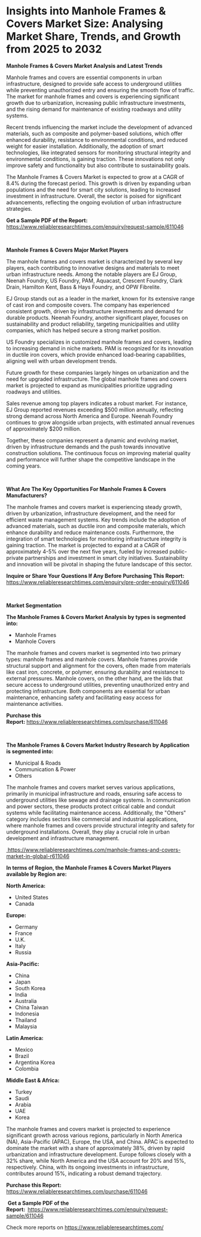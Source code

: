 <p><h1>Insights into Manhole Frames & Covers Market Size: Analysing Market Share, Trends, and Growth from 2025 to 2032</h1></p><p><strong>Manhole Frames & Covers Market Analysis and Latest Trends</strong></p>
<p><p>Manhole frames and covers are essential components in urban infrastructure, designed to provide safe access to underground utilities while preventing unauthorized entry and ensuring the smooth flow of traffic. The market for manhole frames and covers is experiencing significant growth due to urbanization, increasing public infrastructure investments, and the rising demand for maintenance of existing roadways and utility systems. </p><p>Recent trends influencing the market include the development of advanced materials, such as composite and polymer-based solutions, which offer enhanced durability, resistance to environmental conditions, and reduced weight for easier installation. Additionally, the adoption of smart technologies, like integrated sensors for monitoring structural integrity and environmental conditions, is gaining traction. These innovations not only improve safety and functionality but also contribute to sustainability goals.</p><p>The Manhole Frames & Covers Market is expected to grow at a CAGR of 8.4% during the forecast period. This growth is driven by expanding urban populations and the need for smart city solutions, leading to increased investment in infrastructure. Overall, the sector is poised for significant advancements, reflecting the ongoing evolution of urban infrastructure strategies.</p></p>
<p><strong>Get a Sample PDF of the Report:&nbsp;</strong> <a href="https://www.reliableresearchtimes.com/enquiry/request-sample/611046?utm_campaign=3219&utm_medium=2&utm_source=Github&utm_content=ia&utm_term=23032025&utm_id=manhole-frames-covers">https://www.reliableresearchtimes.com/enquiry/request-sample/611046</a></p>
<p>&nbsp;</p>
<p><strong>Manhole Frames & Covers Major Market Players</strong></p>
<p><p>The manhole frames and covers market is characterized by several key players, each contributing to innovative designs and materials to meet urban infrastructure needs. Among the notable players are EJ Group, Neenah Foundry, US Foundry, PAM, Aquacast, Crescent Foundry, Clark Drain, Hamilton Kent, Bass & Hays Foundry, and OPW Fibrelite.</p><p>EJ Group stands out as a leader in the market, known for its extensive range of cast iron and composite covers. The company has experienced consistent growth, driven by infrastructure investments and demand for durable products. Neenah Foundry, another significant player, focuses on sustainability and product reliability, targeting municipalities and utility companies, which has helped secure a strong market position.</p><p>US Foundry specializes in customized manhole frames and covers, leading to increasing demand in niche markets. PAM is recognized for its innovation in ductile iron covers, which provide enhanced load-bearing capabilities, aligning well with urban development trends.</p><p>Future growth for these companies largely hinges on urbanization and the need for upgraded infrastructure. The global manhole frames and covers market is projected to expand as municipalities prioritize upgrading roadways and utilities.</p><p>Sales revenue among top players indicates a robust market. For instance, EJ Group reported revenues exceeding $500 million annually, reflecting strong demand across North America and Europe. Neenah Foundry continues to grow alongside urban projects, with estimated annual revenues of approximately $200 million. </p><p>Together, these companies represent a dynamic and evolving market, driven by infrastructure demands and the push towards innovative construction solutions. The continuous focus on improving material quality and performance will further shape the competitive landscape in the coming years.</p></p>
<p>&nbsp;</p>
<p><strong>What Are The Key Opportunities For Manhole Frames & Covers Manufacturers?</strong></p>
<p><p>The manhole frames and covers market is experiencing steady growth, driven by urbanization, infrastructure development, and the need for efficient waste management systems. Key trends include the adoption of advanced materials, such as ductile iron and composite materials, which enhance durability and reduce maintenance costs. Furthermore, the integration of smart technologies for monitoring infrastructure integrity is gaining traction. The market is projected to expand at a CAGR of approximately 4-5% over the next five years, fueled by increased public-private partnerships and investment in smart city initiatives. Sustainability and innovation will be pivotal in shaping the future landscape of this sector.</p></p>
<p><strong>Inquire or Share Your Questions If Any Before Purchasing This Report:</strong> <a href="https://www.reliableresearchtimes.com/enquiry/pre-order-enquiry/611046?utm_campaign=3219&utm_medium=2&utm_source=Github&utm_content=ia&utm_term=23032025&utm_id=manhole-frames-covers">https://www.reliableresearchtimes.com/enquiry/pre-order-enquiry/611046</a></p>
<p>&nbsp;</p>
<p><strong>Market Segmentation</strong></p>
<p><strong>The Manhole Frames & Covers Market Analysis by types is segmented into:</strong></p>
<p><ul><li>Manhole Frames</li><li>Manhole Covers</li></ul></p>
<p><p>The manhole frames and covers market is segmented into two primary types: manhole frames and manhole covers. Manhole frames provide structural support and alignment for the covers, often made from materials like cast iron, concrete, or polymer, ensuring durability and resistance to external pressures. Manhole covers, on the other hand, are the lids that secure access to underground utilities, preventing unauthorized entry and protecting infrastructure. Both components are essential for urban maintenance, enhancing safety and facilitating easy access for maintenance activities.</p></p>
<p><strong>Purchase this Report:&nbsp;</strong><a href="https://www.reliableresearchtimes.com/purchase/611046?utm_campaign=3219&utm_medium=2&utm_source=Github&utm_content=ia&utm_term=23032025&utm_id=manhole-frames-covers">https://www.reliableresearchtimes.com/purchase/611046</a></p>
<p>&nbsp;</p>
<p><strong>The Manhole Frames & Covers Market Industry Research by Application is segmented into:</strong></p>
<p><ul><li>Municipal & Roads</li><li>Communication & Power</li><li>Others</li></ul></p>
<p><p>The manhole frames and covers market serves various applications, primarily in municipal infrastructure and roads, ensuring safe access to underground utilities like sewage and drainage systems. In communication and power sectors, these products protect critical cable and conduit systems while facilitating maintenance access. Additionally, the "Others" category includes sectors like commercial and industrial applications, where manhole frames and covers provide structural integrity and safety for underground installations. Overall, they play a crucial role in urban development and infrastructure management.</p></p>
<p><a href="https://www.reliableresearchtimes.com/manhole-frames-and-covers-market-in-global-r611046?utm_campaign=3219&utm_medium=2&utm_source=Github&utm_content=ia&utm_term=23032025&utm_id=manhole-frames-covers">&nbsp;https://www.reliableresearchtimes.com/manhole-frames-and-covers-market-in-global-r611046</a></p>
<p><strong>In terms of Region, the Manhole Frames & Covers Market Players available by Region are:</strong></p>
<p>
    <p> <strong> North America: </strong>
        <ul>
            <li>United States</li>
            <li>Canada</li>
        </ul>
        </p> 
    <p> <strong> Europe: </strong>
        <ul>
            <li>Germany</li>
            <li>France</li>
            <li>U.K.</li>
            <li>Italy</li>
            <li>Russia</li>
        </ul>
        </p> 
    <p> <strong> Asia-Pacific: </strong>
        <ul>
            <li>China</li>
            <li>Japan</li>
            <li>South Korea</li>
            <li>India</li>
            <li>Australia</li>
            <li>China Taiwan</li>
            <li>Indonesia</li>
            <li>Thailand</li>
            <li>Malaysia</li>
        </ul>
        </p> 
    <p> <strong> Latin America: </strong>
        <ul>
            <li>Mexico</li>
            <li>Brazil</li>
            <li>Argentina Korea</li>
            <li>Colombia</li>
        </ul>
        </p> 
    <p> <strong> Middle East & Africa: </strong>
        <ul>
            <li>Turkey</li>
            <li>Saudi</li>
            <li>Arabia</li>
            <li>UAE</li>
            <li>Korea</li>
        </ul>
    </p>
    </p>
<p><p>The manhole frames and covers market is projected to experience significant growth across various regions, particularly in North America (NA), Asia-Pacific (APAC), Europe, the USA, and China. APAC is expected to dominate the market with a share of approximately 38%, driven by rapid urbanization and infrastructure development. Europe follows closely with a 32% share, while North America and the USA account for 20% and 15%, respectively. China, with its ongoing investments in infrastructure, contributes around 15%, indicating a robust demand trajectory.</p></p>
<p><strong>Purchase this Report: </strong><a href="https://www.reliableresearchtimes.com/purchase/611046?utm_campaign=3219&utm_medium=2&utm_source=Github&utm_content=ia&utm_term=23032025&utm_id=manhole-frames-covers">https://www.reliableresearchtimes.com/purchase/611046</a></p>
<p>&nbsp;<strong>Get a Sample PDF of the Report:&nbsp;&nbsp;</strong><a href="https://www.reliableresearchtimes.com/enquiry/request-sample/611046?utm_campaign=3219&utm_medium=2&utm_source=Github&utm_content=ia&utm_term=23032025&utm_id=manhole-frames-covers">https://www.reliableresearchtimes.com/enquiry/request-sample/611046</a></p>
<p><strong></strong></p>
<p>Check more reports on <a href="https://www.reliableresearchtimes.com/?utm_campaign=3219&utm_medium=2&utm_source=Github&utm_content=ia&utm_term=23032025&utm_id=manhole-frames-covers">https://www.reliableresearchtimes.com/</a></p>